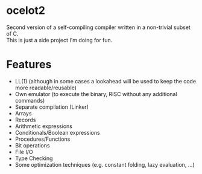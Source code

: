 # ocelot2
Second version of a self-compiling compiler written in a non-trivial subset of C.  
This is just a side project I'm doing for fun.

# Features
* LL(1) (although in some cases a lookahead will be used to keep the code more readable/reusable)
* Own emulator (to execute the binary, RISC without any additional commands)
* Separate compilation (Linker)
* Arrays
* Records
* Arithmetic expressions
* Conditionals/Boolean expressions
* Procedures/Functions
* Bit operations
* File I/O
* Type Checking
* Some optimization techniques (e.g. constant folding, lazy evaluation, ...)
